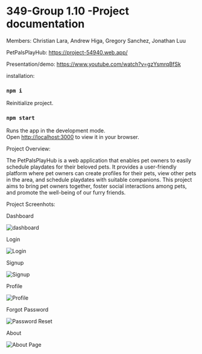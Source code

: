 # 349-Group 1.10 -Project documentation
Members:
Christian Lara, Andrew Higa, Gregory Sanchez, Jonathan Luu


PetPalsPlayHub: 
https://project-54940.web.app/

Presentation/demo:
https://www.youtube.com/watch?v=gzYsmrqBfSk

installation:
### `npm i`

Reinitialize project.

### `npm start`
Runs the app in the development mode.\
Open [http://localhost:3000](http://localhost:3000) to view it in your browser.



Project Overview:

The PetPalsPlayHub is a web application that enables pet owners to easily schedule playdates for their beloved pets. It provides a user-friendly platform where pet owners can create profiles for their pets, view other pets in the area, and schedule playdates with suitable companions. This project aims to bring pet owners together, foster social interactions among pets, and promote the well-being of our furry friends.


Project Screenhots:


Dashboard


![dashboard](https://github.com/gls1993/349-Group-Project/assets/14078583/843c732d-add4-4593-b457-f5ca1acf58fa)



Login


![Login](https://github.com/gls1993/349-Group-Project/assets/14078583/8cf1a479-6a93-42ea-9843-8276ae2c2d0e)



Signup


![Signup](https://github.com/gls1993/349-Group-Project/assets/14078583/50f9dd4e-c034-4713-a1bc-cbea900423be)


Profile


![Profile](https://github.com/gls1993/349-Group-Project/assets/14078583/5d67f76b-2216-4307-b71f-42fab5ca12ce)


Forgot Password

![Password Reset](https://github.com/gls1993/349-Group-Project/assets/14078583/30bfefdd-3729-46f5-b0c0-965ef0c58209)

About

![About Page](https://github.com/gls1993/349-Group-Project/assets/14078583/5a2b29eb-31a8-4029-9608-02604fea0614)


